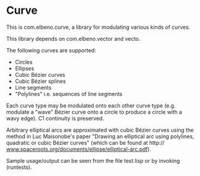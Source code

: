 Curve
=====

This is com.elbeno.curve, a library for modulating various kinds of curves.

This library depends on com.elbeno.vector and vecto.

The following curves are supported:

* Circles
* Ellipses
* Cubic Bézier curves
* Cubic Bézier splines
* Line segments
* "Polylines" i.e. sequences of line segments

Each curve type may be modulated onto each other curve type (e.g. modulate a "wave" Bézier curve onto a circle to produce a circle with a wavy edge). C1 continuity is preserved.

Arbitrary elliptical arcs are approximated with cubic Bézier curves using the method in Luc Maisonobe's paper "Drawing an elliptical arc using polylines, quadratic or cubic Bézier curves" (which can be found at http:// www.spaceroots.org/documents/ellipse/elliptical-arc.pdf).

Sample usage/output can be seen from the file test.lisp or by invoking (runtests).
